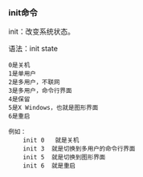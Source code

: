 ### init命令 ###

init：改变系统状态。

语法：init  state
	
	0是关机
	1是单用户
	2是多用户，不联网
	3是多用户，命令行界面
	4是保留
	5是X Windows，也就是图形界面
	6是重启

	例如：
		init 0   就是关机
		init 3  就是切换到多用户的命令行界面
		init 5  就是切换到图形界面
		init 6  就是重启
